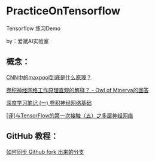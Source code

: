 ﻿# PracticeOnTensorflow

Tensorflow 练习Demo

by：爱斌AI实验室

## 概念：

[CNN中的maxpool到底是什么原理？](http://www.techweb.com.cn/network/system/2017-07-13/2556494.shtml)

[卷积神经网络工作原理直观的解释？ - Owl of Minerva的回答](https://www.zhihu.com/question/39022858/answer/224446917)


[深度学习笔记 (一) 卷积神经网络基础](http://www.cnblogs.com/rgvb178/p/6017991.html)

[[译]与TensorFlow的第一次接触（五）之多层神经网络](https://www.jianshu.com/p/3b611043cbae)

## GitHub 教程：

[如何同步 Github fork 出来的分支](https://jinlong.github.io/2015/10/12/syncing-a-fork/)